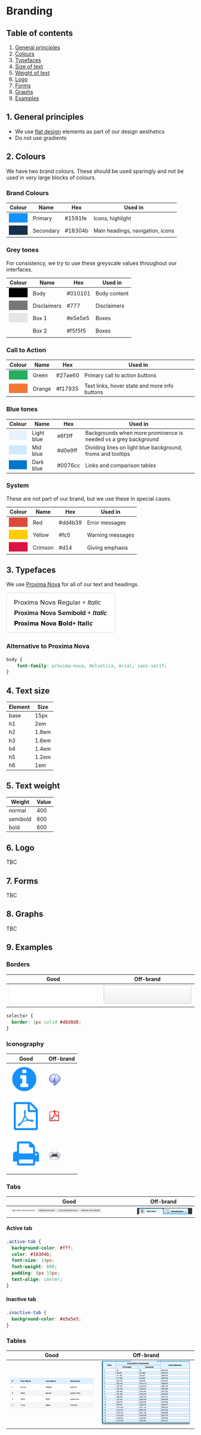 # Branding

## Table of contents
1. [General principles](#general-principles)
2. [Colours](#colours)
3. [Typefaces](#font-type)
4. [Size of text](#font-sizes)
5. [Weight of text](#font-weights)
6. [Logo](#logo)
7. [Forms](#forms)
8. [Graphs](#graphs)
9. [Examples](#examples)

<a name="general-principles"></a>
## 1. General principles
* We use [flat design](http://www.hongkiat.com/blog/flat-design-resources/) elements as part of our design aesthetics
* Do not use gradients

<a name="colours"></a>
## 2. Colours

We have two brand colours. These should be used sparingly and not be used in very large blocks of colours.

### Brand Colours

Colour | Name | Hex | Used in
--- | --- | --- | ---
![](../images/1591fe.png) | Primary | #1591fe |Icons, highlight
![](../images/18304b.png) | Secondary | #18304b | Main headings, navigation, icons

### Grey tones
For consistency, we try to use these greyscale values throughout our interfaces.

Colour | Name | Hex | Used in
--- | --- | --- | ---
![](../images/010101.png) | Body | #010101 | Body content
![](../images/777.png) | Disclaimers | #777 | Disclaimers
![](../images/e5e5e5.png) | Box 1 | #e5e5e5 | Boxes
![](../images/f5f5f5.png) | Box 2 | #f5f5f5 | Boxes

### Call to Action

Colour | Name | Hex | Used in
--- | --- | --- | ---
![](../images/27ae60.png) | Green | #27ae60 | Primary call to action buttons
![](../images/f17935.png) | Orange | #f17935 | Text links, hover state and  more info buttons


### Blue tones

Colour | Name | Hex | Used in
--- | --- | --- | ---
![](../images/e6f3ff.png) | Light blue | e6f3ff | Backgrounds when more prominence is needed vs a grey background
![](../images/d0e9ff.png) | Mid blue | #d0e9ff | Dividing lines on light blue background, froms and tooltips 
![](../images/0076cc.png) | Dark blue | #0076cc | Links and comparison tables

### System
These are not part of our brand, but we use these in special cases.

Colour | Name | Hex | Used in
--- | --- | --- | ---
![](../images/dd4b39.png) | Red | #dd4b39 | Error messages
![](../images/fc0.png) | Yellow | #fc0 | Warning messages
![](../images/d14.png) | Crimson | #d14 | Giving emphasis

<a name="font-type"></a>
## 3. Typefaces

We use [Proxima Nova](http://www.marksimonson.com/fonts/view/proxima-nova) for all of our text and headings.

![](../images/proxima.png)

### Alternative to Proxima Nova
```css
body {
    font-family: proxima-nova, Helvetica, Arial, sans-serif;
}
```

<a name="font-sizes"></a>
## 4. Text size

Element | Size
--- | ---
base | 15px
h1 | 2em
h2 | 1.8em
h3 | 1.6em
h4 | 1.4em
h5 | 1.2em
h6 | 1em

<a name="font-weights"></a>
## 5. Text weight

Weight | Value
--- | ---
normal | 400
semibold | 600
bold | 600

<a name="logo"></a>
## 6. Logo

TBC

<a name="forms"></a>
## 7. Forms

TBC

<a name="graphs"></a>
## 8. Graphs

TBC

<a name="examples"></a>
## 9. Examples

### Borders

Good | Off-brand
--- | ---
![](../images/borders-good.png)  | ![](../images/borders-off.png)

```css
selector {
  border: 1px solid #d8d8d8;
}
```

### Iconography

Good | Off-brand
--- | ---
![](../images/icon-01-good.png) | ![](../images/icon-01-off.png)
![](../images/icon-02-good.png) | ![](../images/icon-02-off.png)
![](../images/icon-03-good.png) | ![](../images/icon-03-off.png)

### Tabs
Good | Off-brand
--- | ---
![](../images/tabs-good.png) | ![](../images/tabs-off.png)

#### Active tab
```css
.active-tab {
  background-color: #fff;
  color: #18304b;
  font-size: 14px;
  font-weight: 600;
  padding: 8px 15px;
  text-align: center;
}
```

#### Inactive tab
```css
.inactive-tab {
  background-color: #e5e5e5;
}
```

### Tables

Good | Off-brand
--- | ---
![](../images/table-good.png) | ![](../images/table-off.png)
